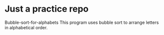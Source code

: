 # Just a practice repo

Bubble-sort-for-alphabets
This program uses bubble sort to arrange letters in alphabetical order.
